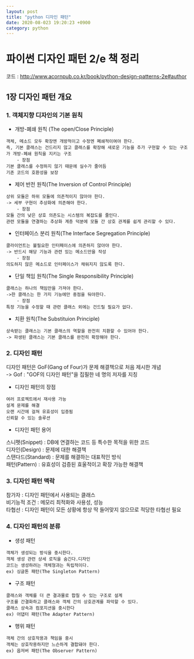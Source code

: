 ```yaml
---
layout: post
title: "python 디자인 패턴"
date: 2020-08-023 19:20:23 +0900
category: python
---
```


# 파이썬 디자인 패턴 2/e 책 정리
코드 : http://www.acornpub.co.kr/book/python-design-patterns-2e#author <br>

## 1장 디자인 패턴 개요

### 1. 객체지향 디자인의 기본 원칙

- 개방-폐쇄 원칙 (The open/Close Principle)

```
객체, 메소드 모두 확장엔 개방적이고 수정엔 폐쇄적이여야 한다.
즉, 기본 클래스는 건드리지 않고 클래스를 확장해 새로운 기능을 추가 구현할 수 있는 구조가 개방-폐쇄 원칙을 지키는 구조
    - 장점
기본 클래스를 수정하지 않기 때문에 실수가 줄어듬
기존 코드의 호환성을 보장
```

- 제어 반전 원칙(The Inversion of Control Principle)

```
상위 모듈은 하위 모듈에 의존적이지 않아야 한다.
-> 세부 구현이 추상화에 의존해야 한다.
    - 장점
모듈 간의 낮은 상호 의존도는 시스템의 복잡도를 줄인다.
관련 모듈을 연결하는 추상화 계층 덕분에 모듈 간 상호 관계를 쉽게 관리할 수 있다.
```

- 인터페이스 분리 원칙(The Interface Segregation Principle)

```
클라이언트는 불필요한 인터페이스에 의존하지 않아야 한다.
-> 반드시 해당 기능과 관련 있는 메소드만을 작성 
    - 장점
의도하지 않은 메소드로 인터페이스가 채워지지 않도록 한다.
```

- 단일 책임 원칙(The Single Responsibility Principle)

```
클래스는 하나의 책임만을 가져야 한다.
->한 클래스는 한 가지 기능에만 중점을 둬야한다.
    - 장점
특정 기능을 수정할 때 관련 클래스 외에는 건드릴 필요가 없다.
```

- 치환 원칙(The Substituion Principle)

```
상속받는 클래스는 기본 클래스의 역할을 완전히 치환할 수 있어야 한다.
-> 파생된 클래스는 기본 클래스를 완전히 확장해야 한다.
```

### 2. 디자인 패턴<br>

디자인 패턴은 GoF(Gang of Four)가 문제 해결책으로 처음 제시한 개념 <br>
-> Gof : "GOF의 디자인 패턴"을 집필한 네 명의 저자를 지칭 <br>

- 디자인 패턴의 장점 

```
여러 프로젝트에서 재사용 가능
설계 문제를 해결
오랜 시간에 걸쳐 유효성이 입증됨
신뢰할 수 있는 솔루션
```

- 디자인 패턴 용어 <br>

스니펫(Snippet) : DB에 연결하는 코드 등 특수한 목적을 위한 코드 <br>
디자인(Design) : 문제에 대한 해결책 <br>
스탠다드(Standard) : 문제를 해결하는 대표적인 방식 <br>
패턴(Pattern) : 유효성이 검증된 효울적이고 확장 가능한 해결책 <br>

### 3. 디자인 패턴 맥락 <br>

참가자 : 디자인 패턴에서 사용되는 클래스 <br>
비기능적 조건 : 메모리 최적화와 사용성, 성능 <br>
타협선 : 디자인 패턴이 모든 상황에 항상 딱 들어맞지 않으므로 적당한 타협선 필요 <br>

### 4. 디자인 패턴의 분류 <br>

- 생성 패턴

```
객체가 생성되는 방식을 중시한다.
객체 생성 관련 상세 로직을 숨긴다.디자인
코드는 생성하려는 객체형과는 독립적이다.
ex) 싱글톤 패턴(The Singleton Pattern)
```

- 구조 패턴

```
클래스와 객체를 더 큰 결과물로 합칠 수 있는 구조로 설계
구조를 간결화하고 클래스와 객체 간의 상호관계를 파악할 수 있다.
클래스 상속과 컴포지션을 중시한다
ex) 어댑터 패턴(The Adapter Pattern)
```

- 행위 패턴

```
객체 간의 상호작용과 책임을 중시
객체는 상호작용하지만 느슨하게 결합돼야 한다.
ex) 옵저버 패턴(The Observer Pattern)
```

